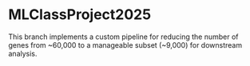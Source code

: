 # MLClassProject2025

This branch implements a custom pipeline for reducing the number of genes from ~60,000 to a manageable subset (~9,000) for downstream analysis.
